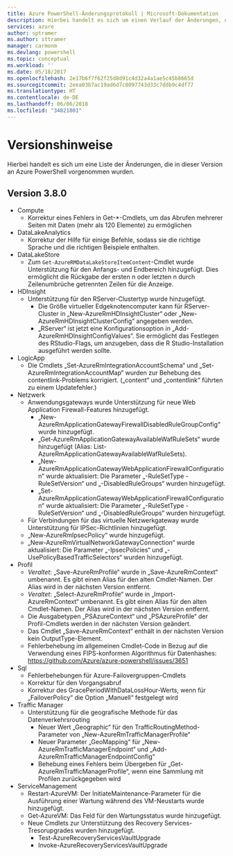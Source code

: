 ```yaml
---
title: Azure PowerShell-Änderungsprotokoll | Microsoft-Dokumentation
description: Hierbei handelt es sich um einen Verlauf der Änderungen, die in der neuesten Version an Azure PowerShell vorgenommen wurden.
services: azure
author: sptramer
ms.author: sttramer
manager: carmonm
ms.devlang: powershell
ms.topic: conceptual
ms.workload: ''
ms.date: 05/18/2017
ms.openlocfilehash: 2e17b6f7f62f25d8d91c4d32a4a1ae5c45b8665d
ms.sourcegitcommit: 2eea03b7ac19ad6d7c8097743d33c7ddb9c4df77
ms.translationtype: HT
ms.contentlocale: de-DE
ms.lasthandoff: 06/06/2018
ms.locfileid: "34821801"
---
```

# <a name="release-notes"></a>Versionshinweise

Hierbei handelt es sich um eine Liste der Änderungen, die in dieser Version an Azure PowerShell vorgenommen wurden.

## <a name="version-380"></a>Version 3.8.0
* Compute
  - Korrektur eines Fehlers in Get-*-Cmdlets, um das Abrufen mehrerer Seiten mit Daten (mehr als 120 Elemente) zu ermöglichen
* DataLakeAnalytics
  - Korrektur der Hilfe für einige Befehle, sodass sie die richtige Sprache und die richtigen Beispiele enthalten.
* DataLakeStore
  - Zum `Get-AzureRMDataLakeStoreItemContent`-Cmdlet wurde Unterstützung für den Anfangs- und Endbereich hinzugefügt. Dies ermöglicht die Rückgabe der ersten n oder letzten n durch Zeilenumbrüche getrennten Zeilen für die Anzeige.
* HDInsight
  - Unterstützung für den RServer-Clustertyp wurde hinzugefügt.
    + Die Größe virtueller Edgeknotencomputer kann für RServer-Cluster in „New-AzureRmHDInsightCluster“ oder „New-AzureRmHDInsightClusterConfig“ angegeben werden.
    + „RServer“ ist jetzt eine Konfigurationsoption in „Add-AzureRmHDInsightConfigValues“. Sie ermöglicht das Festlegen des RStudio-Flags, um anzugeben, dass die R Studio-Installation ausgeführt werden sollte.
* LogicApp
  - Die Cmdlets „Set-AzureRmIntegrationAccountSchema“ und „Set-AzureRmIntegrationAccountMap“ wurden zur Behebung des contentlink-Problems korrigiert. („content“ und „contentlink“ führten zu einem Updatefehler.)
* Netzwerk
  - Anwendungsgateways wurde Unterstützung für neue Web Application Firewall-Features hinzugefügt.
    + „New-AzureRmApplicationGatewayFirewallDisabledRuleGroupConfig“ wurde hinzugefügt.
    + „Get-AzureRmApplicationGatewayAvailableWafRuleSets“ wurde hinzugefügt (Alias: List-AzureRmApplicationGatewayAvailableWafRuleSets).
    + „New-AzureRmApplicationGatewayWebApplicationFirewallConfiguration“ wurde aktualisiert: Die Parameter „-RuleSetType -RuleSetVersion“ und „-DisabledRuleGroups“ wurden hinzugefügt.
    + „Set-AzureRmApplicationGatewayWebApplicationFirewallConfiguration“ wurde aktualisiert: Die Parameter „-RuleSetType -RuleSetVersion“ und „-DisabledRuleGroups“ wurden hinzugefügt.
  - Für Verbindungen für das virtuelle Netzwerkgateway wurde Unterstützung für IPSec-Richtlinien hinzugefügt.
  - „New-AzureRmIpsecPolicy“ wurde hinzugefügt.
  - „New-AzureRmVirtualNetworkGatewayConnection“ wurde aktualisiert: Die Parameter „-IpsecPolicies“ und „-UsePolicyBasedTrafficSelectors“ wurden hinzugefügt.
* Profil
  - *Veraltet*: „Save-AzureRmProfile“ wurde in „Save-AzureRmContext“ umbenannt. Es gibt einen Alias für den alten Cmdlet-Namen. Der Alias wird in der nächsten Version entfernt.
  - *Veraltet*: „Select-AzureRmProfile“ wurde in „Import-AzureRmContext“ umbenannt. Es gibt einen Alias für den alten Cmdlet-Namen. Der Alias wird in der nächsten Version entfernt.
  - Die Ausgabetypen „PSAzureContext“ und „PSAzureProfile“ der Profil-Cmdlets werden in der nächsten Version geändert.
  - Das Cmdlet „Save-AzureRmContext“ enthält in der nächsten Version kein OutputType-Element.
  - Fehlerbehebung im allgemeinen Cmdlet-Code in Bezug auf die Verwendung eines FIPS-konformen Algorithmus für Datenhashes: https://github.com/Azure/azure-powershell/issues/3651
* Sql
  - Fehlerbehebungen für Azure-Failovergruppen-Cmdlets
  - Korrektur für den Vorgangsabruf
  - Korrektur des GracePeriodWithDataLossHour-Werts, wenn für „FailoverPolicy“ die Option „Manuell“ festgelegt wird
* Traffic Manager
  - Unterstützung für die geografische Methode für das Datenverkehrsrouting
    + Neuer Wert „Geographic“ für den TrafficRoutingMethod-Parameter von „New-AzureRmTrafficManagerProfile“
    + Neuer Parameter „GeoMapping“ für „New-AzureRmTrafficManagerEndpoint“ und „Add-AzureRmTrafficManagerEndpointConfig“
    + Behebung eines Fehlers beim Übergeben für „Get-AzureRmTrafficManagerProfile“, wenn eine Sammlung mit Profilen zurückgegeben wird
* ServiceManagement
  - Restart-AzureVM: Der InitiateMaintenance-Parameter für die Ausführung einer Wartung während des VM-Neustarts wurde hinzugefügt.
  - Get-AzureVM: Das Feld für den Wartungsstatus wurde hinzugefügt.
  - Neue Cmdlets zur Unterstützung des Recovery Services-Tresorupgrades wurden hinzugefügt.
    + Test-AzureRecoveryServicesVaultUpgrade
    + Invoke-AzureRecoveryServicesVaultUpgrade
